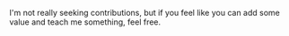 I'm not really seeking contributions, but if you feel like you can add some value and teach me something, feel free.
